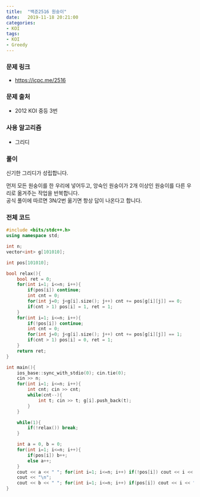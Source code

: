 ```yaml
---
title:  "백준2516 원숭이"
date:   2019-11-18 20:21:00
categories:
- KOI
tags:
- KOI
- Greedy
---
```


### 문제 링크
* https://icpc.me/2516

### 문제 출처
* 2012 KOI 중등 3번

### 사용 알고리즘
* 그리디

### 풀이
신기한 그리디가 성립합니다.

먼저 모든 원숭이를 한 우리에 넣어두고, 앙숙인 원숭이가 2개 이상인 원숭이를 다른 우리로 옮겨주는 작업을 반복합니다.<br>
공식 풀이에 따르면 3N/2번 옮기면 항상 답이 나온다고 합니다.

### 전체 코드
```cpp
#include <bits/stdc++.h>
using namespace std;

int n;
vector<int> g[101010];

int pos[101010];

bool relax(){
    bool ret = 0;
    for(int i=1; i<=n; i++){
        if(pos[i]) continue;
        int cnt = 0;
        for(int j=0; j<g[i].size(); j++) cnt += pos[g[i][j]] == 0;
        if(cnt > 1) pos[i] = 1, ret = 1;
    }
    for(int i=1; i<=n; i++){
        if(!pos[i]) continue;
        int cnt = 0;
        for(int j=0; j<g[i].size(); j++) cnt += pos[g[i][j]] == 1;
        if(cnt > 1) pos[i] = 0, ret = 1;
    }
    return ret;
}

int main(){
    ios_base::sync_with_stdio(0); cin.tie(0);
    cin >> n;
    for(int i=1; i<=n; i++){
        int cnt; cin >> cnt;
        while(cnt--){
            int t; cin >> t; g[i].push_back(t);
        }
    }

    while(1){
        if(!relax()) break;
    }

    int a = 0, b = 0;
    for(int i=1; i<=n; i++){
        if(pos[i]) b++;
        else a++;
    }
    cout << a << " "; for(int i=1; i<=n; i++) if(!pos[i]) cout << i << " ";
    cout << "\n";
    cout << b << " "; for(int i=1; i<=n; i++) if(pos[i]) cout << i << " ";
}
```
